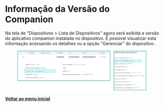 # Informação da Versão do Companion

Na tela de "Dispositivos > Lista de Dispositivos" agora será exibida a versão do aplicativo companion instalada no dispositivo. É possível visualizar esta informação acessando os detalhes ou a opção "Gerenciar" do dispositivo .

<figure><img src="../../.gitbook/assets/image (97).png" alt=""><figcaption></figcaption></figure>

[**Voltar ao menu inicial** ](./)
